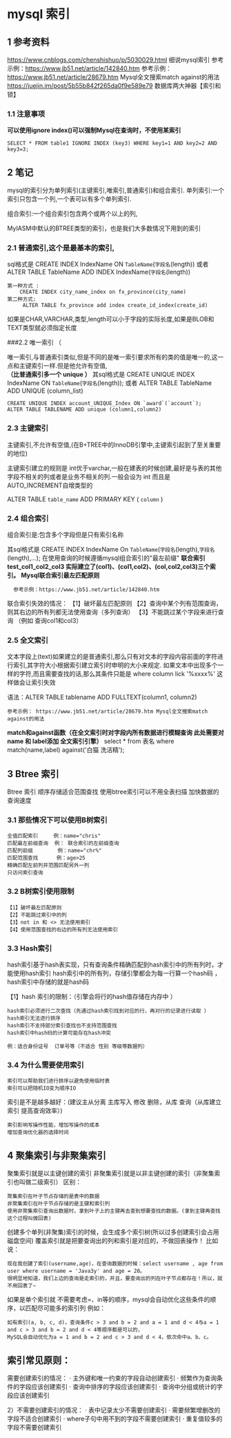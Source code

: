 # mysql 索引


## 1 参考资料
https://www.cnblogs.com/chenshishuo/p/5030029.html  细说mysql索引
 参考示例：https://www.jb51.net/article/142840.htm
 参考示例： https://www.jb51.net/article/28679.htm   Mysql全文搜索match against的用法
 https://juejin.im/post/5b55b842f265da0f9e589e79    数据库两大神器【索引和锁】
 
 
 
### 1.1 注意事项
**可以使用ignore index()可以强制Mysql在查询时，不使用某索引** 

    SELECT * FROM table1 IGNORE INDEX (key3) WHERE key1=1 AND key2=2 AND key3=3;
   
   
## 2  笔记

mysql的索引分为单列索引(主键索引,唯索引,普通索引)和组合索引.
单列索引:一个索引只包含一个列,一个表可以有多个单列索引.

组合索引:一个组合索引包含两个或两个以上的列,

MyIASM中默认的BTREE类型的索引，也是我们大多数情况下用到的索引

### 2.1  普通索引,这个是最基本的索引,
    
sql格式是 CREATE INDEX IndexName ON `TableName`(`字段名`(length)) 或者 ALTER TABLE TableName ADD INDEX IndexName(`字段名`(length))
    
    第一种方式 :
        CREATE INDEX city_name_index on fx_province(city_name) 
    第二种方式: 
         ALTER TABLE fx_province add index create_id_index(create_id)
    
如果是CHAR,VARCHAR,类型,length可以小于字段的实际长度,如果是BLOB和TEXT类型就必须指定长度
    
###2.2   唯一索引  （

唯一索引,与普通索引类似,但是不同的是唯一索引要求所有的类的值是唯一的,这一点和主键索引一样.但是他允许有空值,  
 **（比普通索引多一个 unique ）**
其sql格式是 CREATE UNIQUE INDEX IndexName ON `TableName`(`字段名`(length)); 或者 ALTER TABLE TableName ADD UNIQUE (column_list)

    CREATE UNIQUE INDEX account_UNIQUE_Index ON `award`(`account`);
    ALTER TABLE TABLENAME ADD unique (column1,column2)
### 2.3 主键索引

主键索引,不允许有空值,(在B+TREE中的InnoDB引擎中,主键索引起到了至关重要的地位)

主键索引建立的规则是 int优于varchar,一般在建表的时候创建,最好是与表的其他字段不相关的列或者是业务不相关的列.一般会设为 int 而且是 AUTO_INCREMENT自增类型的

ALTER TABLE `table_name` ADD PRIMARY KEY ( `column` ) 

### 2.4 组合索引
组合索引是:包含多个字段但是只有索引名称

其sql格式是 CREATE INDEX IndexName On `TableName`(`字段名`(length),`字段名`(length),...);
在使用查询的时候遵循mysql组合索引的"最左前缀"
**联合索引 test_col1_col2_col3 实际建立了(col1)、(col1,col2)、(col,col2,col3)三个索引。**
**Mysql联合索引最左匹配原则**
     
      参考示例：https://www.jb51.net/article/142840.htm

联合索引失效的情况：
【1】破坏最左匹配原则
【2】查询中某个列有范围查询，则其右边的所有列都无法使用查询（多列查询）
【3】不能跳过某个字段来进行查询 （例如 查询col1和col3）

### 2.5 全文索引

文本字段上(text)如果建立的是普通索引,那么只有对文本的字段内容前面的字符进行索引,其字符大小根据索引建立索引时申明的大小来规定.
如果文本中出现多个一样的字符,而且需要查找的话,那么其条件只能是 where column lick '%xxxx%' 这样做会让索引失效

语法：ALTER TABLE tablename ADD FULLTEXT(column1, column2)
    
    参考示例： https://www.jb51.net/article/28679.htm Mysql全文搜索match against的用法
**match和against函数（在全文索引时对字段内所有数据进行模糊查询 此处需要对name 和 label添加 全文索引引擎）**
select * from 表名 where match(name,label) against('白猫 洗洁精');  



## 3 Btree 索引

Btree 索引 
顺序存储适合范围查找 
使用btree索引可以不用全表扫描 加快数据的查询速度

### 3.1 那些情况下可以使用B树索引

    全值匹配索引     例：name="chris"
    匹配最左前缀查询  例： 联合索引的左前缀查询
    匹配列前缀        例：name="chr%"
    匹配范围查找      例：age>25
    精确匹配左前列并范围匹配另外一列 
    只访问索引查询

### 3.2 B树索引使用限制
    
    【1】破坏最左匹配原则
    【2】不能跳过索引中的列
    【3】not in 和 <> 无法使用索引
    【4】使用范围查找的右边的所有列无法使用索引

### 3.3 Hash索引

hash索引基于hash表实现，只有查询条件精确匹配到hash索引中的所有列时，才能使用hash索引
hash索引中的所有列，存储引擎都会为每一行算一个hash码 ，hash索引中存储的就是hash码

【1】hash 索引的限制：（引擎会将行的hash值存储在内存中 ）

    hash索引必须进行二次查找（先通过hash索引找到对应的行，再对行的记录进行读取 ）
    hash索引无法进行排序
    hash索引不支持部分索引查找也不支持范围查找
    hash索引中hash码的计算可能存在hash冲突
    
    例：适合身份证号  订单号等（不适合 性别 等级等数据列）
    
    
### 3.4 为什么需要使用索引

    索引可以帮助我们进行排序以避免使用临时表
    索引可以把随机IO变为顺序IO
    
    
索引是不是越多越好：(建议主从分离   主库写入 修改 删除，从库 查询（从库建立索引 提高查询效率）)
    
    索引影响写操作性能，增加写操作的成本
    增加查询优化器的选择时间
    
##  4 聚集索引与非聚集索引

聚集索引就是以主键创建的索引
非聚集索引就是以非主键创建的索引（非聚集索引也叫做二级索引）
区别：

    聚集索引在叶子节点存储的是表中的数据
    非聚集索引在叶子节点存储的是主键和索引列
    使用非聚集索引查询出数据时，拿到叶子上的主键再去查到想要查找的数据。(拿到主键再查找这个过程叫做回表)

创建多个单列(非聚集)索引的时候，会生成多个索引树(所以过多创建索引会占用磁盘空间)
覆盖索引就是把要查询出的列和索引是对应的，不做回表操作！
比如说：

    现在我创建了索引(username,age)，在查询数据的时候：select username , age from user where username = 'Java3y' and age = 20。
    很明显地知道，我们上边的查询是走索引的，并且，要查询出的列在叶子节点都存在！所以，就不用回表了~

如果是单个索引就 不需要考虑=、in等的顺序，mysql会自动优化这些条件的顺序，以匹配尽可能多的索引列
例如：
    
    如有索引(a, b, c, d)，查询条件c > 3 and b = 2 and a = 1 and d < 4与a = 1 and c > 3 and b = 2 and d < 4等顺序都是可以的，
    MySQL会自动优化为a = 1 and b = 2 and c > 3 and d < 4，依次命中a、b、c。



## 索引常见原则：

需要创建索引的情况：
· 主外键和唯一约束的字段自动创建索引
· 频繁作为查询条件的字段应该创建索引
· 查询中排序的字段应该创建索引
· 查询中分组或统计的字段应该创建索引

2）不需要创建索引的情况：
· 表中记录太少不需要创建索引
· 需要频繁增删改的字段不适合创建索引
· where子句中用不到的字段不需要创建索引
· 重复值较多的字段不需要创建索引













































  
